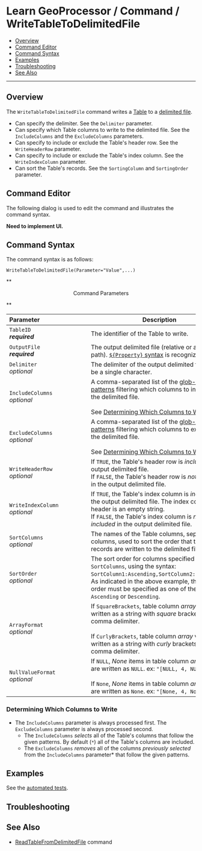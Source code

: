 # Learn GeoProcessor / Command / WriteTableToDelimitedFile #

* [Overview](#overview)
* [Command Editor](#command-editor)
* [Command Syntax](#command-syntax)
* [Examples](#examples)
* [Troubleshooting](#troubleshooting)
* [See Also](#see-also)

-------------------------

## Overview ##

The `WriteTableToDelimitedFile` command writes a [Table](../../introduction#table) to a [delimited file](https://en.wikipedia.org/wiki/Delimiter-separated_values).

* Can specify the delimiter. See the `Delimiter` parameter. 
* Can specify which Table columns to write to the delimited file. See the `IncludeColumns` and the `ExcludeColumns` parameters.
* Can specify to include or exclude the Table's header row. See the `WriteHeaderRow` parameter. 
* Can specify to include or exclude the Table's index column. See the `WriteIndexColumn` parameter.
* Can sort the Table's records. See the `SortingColumn` and `SortingOrder` parameter. 


## Command Editor ##

The following dialog is used to edit the command and illustrates the command syntax.

**Need to implement UI.**

## Command Syntax ##

The command syntax is as follows:

```text
WriteTableToDelimitedFile(Parameter="Value",...)
```
**<p style="text-align: center;">
Command Parameters
</p>**

|**Parameter**&nbsp;&nbsp;&nbsp;&nbsp;&nbsp;&nbsp;&nbsp;&nbsp;&nbsp;&nbsp;&nbsp;&nbsp;&nbsp;&nbsp;&nbsp;&nbsp;&nbsp;&nbsp;&nbsp;&nbsp;&nbsp;&nbsp;&nbsp;&nbsp;&nbsp;&nbsp;&nbsp;&nbsp; | **Description** | **Default**&nbsp;&nbsp;&nbsp;&nbsp;&nbsp;&nbsp;&nbsp;&nbsp;&nbsp;&nbsp; |
| --------------|-----------------|----------------- |
|`TableID` <br>  **_required_**| The identifier of the Table to write.| None - must be specified. |
|`OutputFile` <br> **_required_**| The output delimited file (relative or absolute path). [`${Property}` syntax](../../introduction/#geoprocessor-properties-property) is recognized. | None - must be specified. |
|`Delimiter` <br> *optional*| The delimiter of the output delimited file. Must be a single character. |`,`|
|`IncludeColumns`<br> *optional*| A comma-separated list of the [glob-style patterns](https://en.wikipedia.org/wiki/Glob_(programming)) filtering which columns to include in the delimited file. <br><br> See [Determining Which Columns to Write](#determining-which-columns-to-write).| `*` <br><br> All columns are written. |  
|`ExcludeColumns`<br> *optional*| A comma-separated list of the [glob-style patterns](https://en.wikipedia.org/wiki/Glob_(programming)) filtering which columns to exclude in the delimited file. <br><br> See [Determining Which Columns to Write](#determining-which-columns-to-write).| No columns are excluded.|
|`WriteHeaderRow`<br> *optional*|If `TRUE`, the Table's header row is *included* in the output delimited file. <br> If `FALSE`, the Table's header row is *not included* in the output delimited file.|`TRUE`|
|`WriteIndexColumn`<br> *optional*|If `TRUE`, the Table's index column is *included* in the output delimited file. The index column header is an empty string.<br> If `FALSE`, the Table's index column is *not included* in the output delimited file.|`FALSE`|
|`SortColumns`<br> *optional*|The names of the Table columns, separated by columns, used to sort the order that the table records are written to the delimited file|The first Table column.|
|`SortOrder`<br> *optional*|The sort order for columns specified by `SortColumns`, using the syntax: `SortColumn1:Ascending,SortColumn2:Descending`. As indicated in the above example, the sort order must be specified as one of the following: `Ascending` or `Descending`.|`Ascending`|
|`ArrayFormat`<br> *optional*|If `SquareBrackets`, table column *array* values are written as a string with *square* brackets (`[]`) and comma delimiter.<br><br>If `CurlyBrackets`, table column *array* values are written as a string with *curly* brackets (`{}`) and comma delimiter.|`SquareBrackets`|
|`NullValueFormat` <br> *optional*|If `NULL`, *None* items in table column *array* values are written as `NULL`. ex: `"[NULL, 4, NULL]"`<br><br> If `None`, *None* items in table column *array* values are written as `None`. ex: `"[None, 4, None]"`|`NULL`|

### Determining Which Columns to Write

* The `IncludeColumns` parameter is always processed first. The `ExcludeColumns` parameter is always processed second. 
	* The `IncludeColumns` *selects* all of the Table's columns that follow the given patterns. By default (`*`) all of the Table's columns are included. 
	* The `ExcludeColumns` *removes* all of the columns *previously selected* from the `IncludeColumns` parameter* that follow the given patterns. 

## Examples ##

See the [automated tests](https://github.com/OpenWaterFoundation/owf-app-geoprocessor-python-test/tree/master/test/commands/WriteTableToDelimitedFile).

## Troubleshooting ##

## See Also ##

- [ReadTableFromDelimitedFile](../ReadTableFromDelimitedFile/ReadTableFromDelimitedFile.md) command

